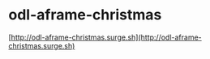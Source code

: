 # odl-aframe-christmas

[http://odl-aframe-christmas.surge.sh](http://odl-aframe-christmas.surge.sh)
